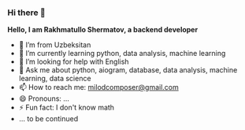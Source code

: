 ### Hi there 👋

**Hello, I am Rakhmatullo Shermatov, a backend developer**

- 🔭 I’m from Uzbeksitan
- 🌱 I’m currently learning python, data analysis, machine learning
- 🤔 I’m looking for help with English
- 💬 Ask me about python, aiogram, database, data analysis, machine learning, data science
- 📫 How to reach me: milodcomposer@gmail.com
- 😄 Pronouns: ...
- ⚡ Fun fact: I don't know math
- ... to be continued
